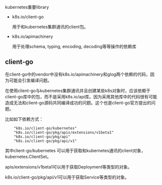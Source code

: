 kubernetes重要library

* k8s.io/client-go
    
  用于和kubernetes集群通讯的client包。

* k8s.io/apimachinery 

  用于处理schema, typing, encoding, decoding等等操作的依赖库

## client-go

在client-go中的vendor中没有k8s.io/apimachinery和glog两个依赖的代码，因为可能会引发编译问题。

在使用client-go与kubernetes集群通讯并且创建某些k8s对象时，应该依赖于client-go库中的包，而不是采用k8s.io/api库。因为采用其他库中的代码很有可能造成无法和client-go源码共同编译成功的问题。这个也是client-go官方提出的问题。


比如如下依赖方式：
```
    "k8s.io/client-go/kubernetes"
    "k8s.io/client-go/pkg/apis/extensions/v1beta1"
    "k8s.io/client-go/pkg/api"
    "k8s.io/client-go/pkg/api/v1"
```

其中client-go/kubernetes 可以用于获取和kubernetes通讯的client对象，kubernetes.ClientSet。

apis/extensions/v1beta1可以用于获取Deployment等类型的对象。

k8s.io/client-go/pkg/api/v1可以用于获取Service等类型的对象。






